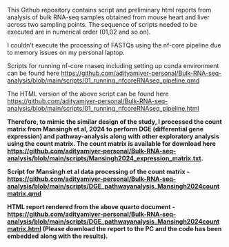 This Github repository contains script and preliminary html reports from analysis of bulk RNA-seq samples obtained from mouse heart and liver across two sampling points. The sequence of scripts needed to be executed are in numerical order (01,02 and so on). 

I couldn't execute the processing of FASTQs using the nf-core pipeline due to memory issues on my personal laptop. 

Scripts for running nf-core rnaseq including setting up conda environment can be found here https://github.com/adityamiyer-personal/Bulk-RNA-seq-analysis/blob/main/scripts/01_running_nfcoreRNAseq_pipeline.qmd 

The HTML version of the above script can be found here https://github.com/adityamiyer-personal/Bulk-RNA-seq-analysis/blob/main/scripts/01_running_nfcoreRNAseq_pipeline.html


**Therefore, to mimic the similar design of the study, I processed the count matrix from Mansingh et al, 2024 to perform DGE (differential gene expression) and pathway-analysis along with other exploratory analysis using the count matrix. The count matrix is available for download here https://github.com/adityamiyer-personal/Bulk-RNA-seq-analysis/blob/main/scripts/Mansingh2024_expression_matrix.txt.**

**Script for Mansingh et al data processing of the count matrix - https://github.com/adityamiyer-personal/Bulk-RNA-seq-analysis/blob/main/scripts/DGE_pathwayanalysis_Mansingh2024countmatrix.qmd**

**HTML report rendered from the above quarto document - https://github.com/adityamiyer-personal/Bulk-RNA-seq-analysis/blob/main/scripts/DGE_pathwayanalysis_Mansingh2024countmatrix.html (Please download the report to the PC and the code has been embedded along with the results).**

